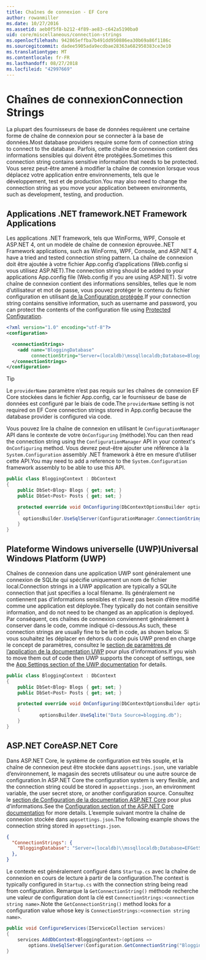 ```yaml
---
title: Chaînes de connexion - EF Core
author: rowanmiller
ms.date: 10/27/2016
ms.assetid: aeb0f5f8-b212-4f89-ae83-c642a5190ba0
uid: core/miscellaneous/connection-strings
ms.openlocfilehash: 942865effba7b491dd950886ea30b69a86f1186c
ms.sourcegitcommit: dadee5905ada9ecdbae28363a682950383ce3e10
ms.translationtype: MT
ms.contentlocale: fr-FR
ms.lasthandoff: 08/27/2018
ms.locfileid: "42997669"
---
```

# <a name="connection-strings"></a><span data-ttu-id="96234-102">Chaînes de connexion</span><span class="sxs-lookup"><span data-stu-id="96234-102">Connection Strings</span></span>

<span data-ttu-id="96234-103">La plupart des fournisseurs de base de données requièrent une certaine forme de chaîne de connexion pour se connecter à la base de données.</span><span class="sxs-lookup"><span data-stu-id="96234-103">Most database providers require some form of connection string to connect to the database.</span></span> <span data-ttu-id="96234-104">Parfois, cette chaîne de connexion contient des informations sensibles qui doivent être protégées.</span><span class="sxs-lookup"><span data-stu-id="96234-104">Sometimes this connection string contains sensitive information that needs to be protected.</span></span> <span data-ttu-id="96234-105">Vous serez peut-être amené à modifier la chaîne de connexion lorsque vous déplacez votre application entre environnements, tels que le développement, test et de production.</span><span class="sxs-lookup"><span data-stu-id="96234-105">You may also need to change the connection string as you move your application between environments, such as development, testing, and production.</span></span>

## <a name="net-framework-applications"></a><span data-ttu-id="96234-106">Applications .NET framework</span><span class="sxs-lookup"><span data-stu-id="96234-106">.NET Framework Applications</span></span>

<span data-ttu-id="96234-107">Les applications .NET framework, tels que WinForms, WPF, Console et ASP.NET 4, ont un modèle de chaîne de connexion éprouvée.</span><span class="sxs-lookup"><span data-stu-id="96234-107">.NET Framework applications, such as WinForms, WPF, Console, and ASP.NET 4, have a tried and tested connection string pattern.</span></span> <span data-ttu-id="96234-108">La chaîne de connexion doit être ajoutée à votre fichier App.config d’applications (Web.config si vous utilisez ASP.NET).</span><span class="sxs-lookup"><span data-stu-id="96234-108">The connection string should be added to your applications App.config file (Web.config if you are using ASP.NET).</span></span> <span data-ttu-id="96234-109">Si votre chaîne de connexion contient des informations sensibles, telles que le nom d’utilisateur et mot de passe, vous pouvez protéger le contenu du fichier configuration en utilisant [de la Configuration protégée](https://docs.microsoft.com/dotnet/framework/data/adonet/connection-strings-and-configuration-files#encrypting-configuration-file-sections-using-protected-configuration).</span><span class="sxs-lookup"><span data-stu-id="96234-109">If your connection string contains sensitive information, such as username and password, you can protect the contents of the configuration file using [Protected Configuration](https://docs.microsoft.com/dotnet/framework/data/adonet/connection-strings-and-configuration-files#encrypting-configuration-file-sections-using-protected-configuration).</span></span>

``` xml
<?xml version="1.0" encoding="utf-8"?>
<configuration>

  <connectionStrings>
    <add name="BloggingDatabase"
         connectionString="Server=(localdb)\mssqllocaldb;Database=Blogging;Trusted_Connection=True;" />
  </connectionStrings>
</configuration>
```

> [!TIP]  
> <span data-ttu-id="96234-110">Le `providerName` paramètre n’est pas requis sur les chaînes de connexion EF Core stockées dans le fichier App.config, car le fournisseur de base de données est configuré par le biais de code.</span><span class="sxs-lookup"><span data-stu-id="96234-110">The `providerName` setting is not required on EF Core connection strings stored in App.config because the database provider is configured via code.</span></span>

<span data-ttu-id="96234-111">Vous pouvez lire la chaîne de connexion en utilisant le `ConfigurationManager` API dans le contexte de votre `OnConfiguring` (méthode).</span><span class="sxs-lookup"><span data-stu-id="96234-111">You can then read the connection string using the `ConfigurationManager` API in your context's `OnConfiguring` method.</span></span> <span data-ttu-id="96234-112">Vous devrez peut-être ajouter une référence à la `System.Configuration` assembly .NET framework à être en mesure d’utiliser cette API.</span><span class="sxs-lookup"><span data-stu-id="96234-112">You may need to add a reference to the `System.Configuration` framework assembly to be able to use this API.</span></span>

``` csharp
public class BloggingContext : DbContext
{
    public DbSet<Blog> Blogs { get; set; }
    public DbSet<Post> Posts { get; set; }

    protected override void OnConfiguring(DbContextOptionsBuilder optionsBuilder)
    {
      optionsBuilder.UseSqlServer(ConfigurationManager.ConnectionStrings["BloggingDatabase"].ConnectionString);
    }
}
```

## <a name="universal-windows-platform-uwp"></a><span data-ttu-id="96234-113">Plateforme Windows universelle (UWP)</span><span class="sxs-lookup"><span data-stu-id="96234-113">Universal Windows Platform (UWP)</span></span>

<span data-ttu-id="96234-114">Chaînes de connexion dans une application UWP sont généralement une connexion de SQLite qui spécifie uniquement un nom de fichier local.</span><span class="sxs-lookup"><span data-stu-id="96234-114">Connection strings in a UWP application are typically a SQLite connection that just specifies a local filename.</span></span> <span data-ttu-id="96234-115">Ils généralement ne contiennent pas d’informations sensibles et n’avez pas besoin d’être modifié comme une application est déployée.</span><span class="sxs-lookup"><span data-stu-id="96234-115">They typically do not contain sensitive information, and do not need to be changed as an application is deployed.</span></span> <span data-ttu-id="96234-116">Par conséquent, ces chaînes de connexion conviennent généralement à conserver dans le code, comme indiqué ci-dessous.</span><span class="sxs-lookup"><span data-stu-id="96234-116">As such, these connection strings are usually fine to be left in code, as shown below.</span></span> <span data-ttu-id="96234-117">Si vous souhaitez les déplacer en dehors du code puis UWP prend en charge le concept de paramètres, consultez le [section de paramètres de l’application de la documentation UWP](https://docs.microsoft.com/windows/uwp/app-settings/store-and-retrieve-app-data) pour plus d’informations.</span><span class="sxs-lookup"><span data-stu-id="96234-117">If you wish to move them out of code then UWP supports the concept of settings, see the [App Settings section of the UWP documentation](https://docs.microsoft.com/windows/uwp/app-settings/store-and-retrieve-app-data) for details.</span></span>

``` csharp
public class BloggingContext : DbContext
{
    public DbSet<Blog> Blogs { get; set; }
    public DbSet<Post> Posts { get; set; }

    protected override void OnConfiguring(DbContextOptionsBuilder optionsBuilder)
    {
            optionsBuilder.UseSqlite("Data Source=blogging.db");
    }
}
```

## <a name="aspnet-core"></a><span data-ttu-id="96234-118">ASP.NET Core</span><span class="sxs-lookup"><span data-stu-id="96234-118">ASP.NET Core</span></span>

<span data-ttu-id="96234-119">Dans ASP.NET Core, le système de configuration est très souple, et la chaîne de connexion peut être stockée dans `appsettings.json`, une variable d’environnement, le magasin des secrets utilisateur ou une autre source de configuration.</span><span class="sxs-lookup"><span data-stu-id="96234-119">In ASP.NET Core the configuration system is very flexible, and the connection string could be stored in `appsettings.json`, an environment variable, the user secret store, or another configuration source.</span></span> <span data-ttu-id="96234-120">Consultez le [section de Configuration de la documentation ASP.NET Core](https://docs.asp.net/en/latest/fundamentals/configuration.html) pour plus d’informations.</span><span class="sxs-lookup"><span data-stu-id="96234-120">See the [Configuration section of the ASP.NET Core documentation](https://docs.asp.net/en/latest/fundamentals/configuration.html) for more details.</span></span> <span data-ttu-id="96234-121">L’exemple suivant montre la chaîne de connexion stockée dans `appsettings.json`.</span><span class="sxs-lookup"><span data-stu-id="96234-121">The following example shows the connection string stored in `appsettings.json`.</span></span>

``` json
{
  "ConnectionStrings": {
    "BloggingDatabase": "Server=(localdb)\\mssqllocaldb;Database=EFGetStarted.ConsoleApp.NewDb;Trusted_Connection=True;"
  },
}
```

<span data-ttu-id="96234-122">Le contexte est généralement configuré dans `Startup.cs` avec la chaîne de connexion en cours de lecture à partir de la configuration.</span><span class="sxs-lookup"><span data-stu-id="96234-122">The context is typically configured in `Startup.cs` with the connection string being read from configuration.</span></span> <span data-ttu-id="96234-123">Remarque la `GetConnectionString()` méthode recherche une valeur de configuration dont la clé est `ConnectionStrings:<connection string name>`.</span><span class="sxs-lookup"><span data-stu-id="96234-123">Note the `GetConnectionString()` method looks for a configuration value whose key is `ConnectionStrings:<connection string name>`.</span></span>

``` csharp
public void ConfigureServices(IServiceCollection services)
{
    services.AddDbContext<BloggingContext>(options =>
        options.UseSqlServer(Configuration.GetConnectionString("BloggingDatabase")));
}
```
